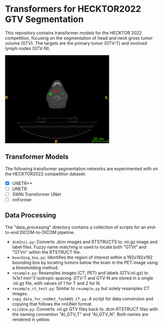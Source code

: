 # Transformers for HECKTOR2022 GTV Segmentation

This repository contains transformer models for the HECKTOR 2022 competition, focusing on the segmentation of head and neck gross tumor volume (GTV). The targets are the primary tumor (GTV-T) and involved lymph nodes (GTV-N).

![Segmetation of both GTV-T and GTV-N for head and neck cancer](sample.png)

## Transformer Models

The following transformer segmentation networks are experimented with on the HECKTOR2022 competition dataset:

- [x] UNETR++
- [ ] UNETR
- [ ] SWIN Transformer UNet
- [ ] nnFormer

## Data Processing

The "data_processing" directory contains a collection of scripts for an end-to-end DICOM-to-DICOM pipeline.

- `dcm2nii.py`: Converts .dcm images and RTSTRUCTS to .nii.gz image and label files. Fuzzy name matching is used to locate both "GTVt" and "GTVn" within the RTSTRUCT file.
- `bounding_box.py`: Identifies the region of interest within a 192x192x192 bounding box by locating tumors below the brain in the PET image using a thresholding method.
- `resample.py`: Resamples images (CT, PET) and labels (GTV.nii.gz) to 1x1x1 mm^3 isotropic spacing. GTV-T and GTV-N are stored in a single .nii.gz file, with values of 1 for T and 2 for N.
- `resample_ct_test.py`: Similar to `resample.py` but solely resamples CT images.
- `copy_data_for_nnUNet_Task005_CT.py`: A script for data conversion and copying that follows the nnUNet format.
- `nii2dcm.py`: Converts .nii.gz GTV files back to .dcm RTSTRUCT files with the naming convention "AI_GTV_T" and "AI_GTV_N". Both names are rendered in yellow.
